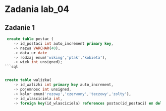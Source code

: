 # Zadania lab_04
## Zadanie 1


```sql
 create table postac (
    -> id_postaci int auto_increment primary key,
    -> nazwa VARCHAR(40),
    -> data_ur date
    -> rodzaj enum('wiking','ptak','kobieta'),
    -> wiek int unsigned);
```sql


create table walizka(
    -> id_walizki int primary key auto_increment,
    -> pojemnosc int unsigned,
    -> kolor enum('rozowy','czerwony','teczowy','zolty'),
    -> id_wlasciciela int,
    -> foreign key(id_wlasciciela) references postac(id_postaci) on delete cascade);
``` 



